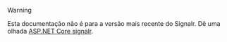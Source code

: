 > [!WARNING]
> Esta documentação não é para a versão mais recente do Signalr. Dê uma olhada [ASP.NET Core signalr](/aspnet/core/signalr/introduction).
